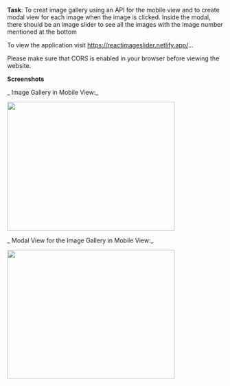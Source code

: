**Task**: 
To creat image gallery using an API for the mobile view and to create modal view for each image when the image is clicked.
Inside the modal, there should be an image slider to see all the images with the image number mentioned at the bottom

To view the application visit https://reactimageslider.netlify.app/...

Please make sure that CORS is enabled in your browser before viewing the website.

**Screenshots**

 _ Image Gallery in Mobile View:_

<img src="https://user-images.githubusercontent.com/46894142/110319360-c6638e00-8034-11eb-9dbb-4db6332f54ac.png"  width="390px" height="300px">   

 _ Modal View for the Image Gallery in Mobile View:_

<img src="https://user-images.githubusercontent.com/46894142/110319476-f743c300-8034-11eb-850b-f4c620117ac2.png"  width="390px" height="300px">


